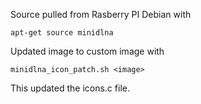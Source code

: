 Source pulled from Rasberry PI Debian with 

```
apt-get source minidlna
```

Updated image to custom image with

```
minidlna_icon_patch.sh <image>
```

This updated the icons.c file. 
